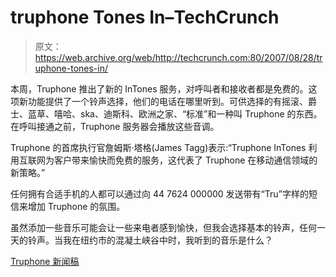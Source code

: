 # truphone Tones In–TechCrunch

> 原文：<https://web.archive.org/web/http://techcrunch.com:80/2007/08/28/truphone-tones-in/>

本周，Truphone 推出了新的 InTones 服务，对呼叫者和接收者都是免费的。这项新功能提供了一个铃声选择，他们的电话在哪里听到。可供选择的有摇滚、爵士、蓝草、嘻哈、ska、迪斯科、欧洲之家、“标准”和一种叫 Truphone 的东西。在呼叫接通之前，Truphone 服务器会播放这些音调。

Truphone 的首席执行官詹姆斯·塔格(James Tagg)表示:“Truphone InTones 利用互联网为客户带来愉快而免费的服务，这代表了 Truphone 在移动通信领域的新策略。”

任何拥有合适手机的人都可以通过向 44 7624 000000 发送带有“Tru”字样的短信来增加 Truphone 的氛围。

虽然添加一些音乐可能会让一些来电者感到愉快，但我会选择基本的铃声，任何一天的铃声。当我在纽约市的混凝土峡谷中时，我听到的音乐是什么？

[Truphone 新闻稿](https://web.archive.org/web/20200920050101/http://truphone.blogspot.com/2007/08/truphone-launches-intones-choose-ring.html)